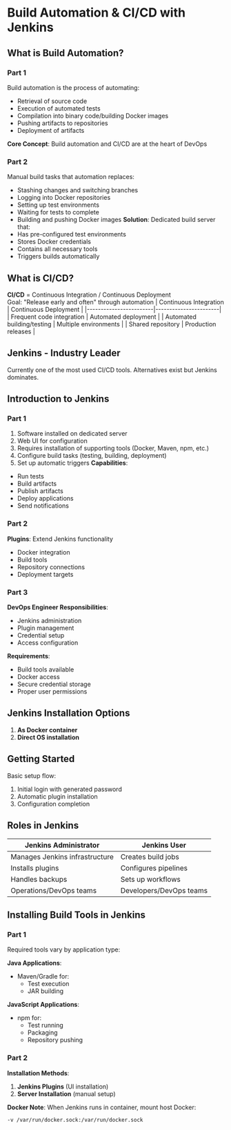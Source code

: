 # Build Automation & CI/CD with Jenkins

## What is Build Automation?

### Part 1

Build automation is the process of automating:

-   Retrieval of source code
-   Execution of automated tests
-   Compilation into binary code/building Docker images
-   Pushing artifacts to repositories
-   Deployment of artifacts

**Core Concept**: Build automation and CI/CD are at the heart of DevOps

### Part 2

Manual build tasks that automation replaces:

-   Stashing changes and switching branches
-   Logging into Docker repositories
-   Setting up test environments
-   Waiting for tests to complete
-   Building and pushing Docker images
    **Solution**: Dedicated build server that:
-   Has pre-configured test environments
-   Stores Docker credentials
-   Contains all necessary tools
-   Triggers builds automatically

## What is CI/CD?

**CI/CD** = Continuous Integration / Continuous Deployment  
Goal: "Release early and often" through automation
| Continuous Integration | Continuous Deployment |
|------------------------|-----------------------|
| Frequent code integration | Automated deployment |
| Automated building/testing | Multiple environments |
| Shared repository | Production releases |

## Jenkins - Industry Leader

Currently one of the most used CI/CD tools. Alternatives exist but Jenkins dominates.

## Introduction to Jenkins

### Part 1

1. Software installed on dedicated server
2. Web UI for configuration
3. Requires installation of supporting tools (Docker, Maven, npm, etc.)
4. Configure build tasks (testing, building, deployment)
5. Set up automatic triggers
   **Capabilities**:

-   Run tests
-   Build artifacts
-   Publish artifacts
-   Deploy applications
-   Send notifications

### Part 2

**Plugins**: Extend Jenkins functionality

-   Docker integration
-   Build tools
-   Repository connections
-   Deployment targets

### Part 3

**DevOps Engineer Responsibilities**:

-   Jenkins administration
-   Plugin management
-   Credential setup
-   Access configuration

**Requirements**:

-   Build tools available
-   Docker access
-   Secure credential storage
-   Proper user permissions

## Jenkins Installation Options

1. **As Docker container**
2. **Direct OS installation**

## Getting Started

Basic setup flow:

1. Initial login with generated password
2. Automatic plugin installation
3. Configuration completion

## Roles in Jenkins

| Jenkins Administrator          | Jenkins User            |
| ------------------------------ | ----------------------- |
| Manages Jenkins infrastructure | Creates build jobs      |
| Installs plugins               | Configures pipelines    |
| Handles backups                | Sets up workflows       |
| Operations/DevOps teams        | Developers/DevOps teams |

## Installing Build Tools in Jenkins

### Part 1

Required tools vary by application type:

**Java Applications**:

-   Maven/Gradle for:
    -   Test execution
    -   JAR building

**JavaScript Applications**:

-   npm for:
    -   Test running
    -   Packaging
    -   Repository pushing

### Part 2

**Installation Methods**:

1. **Jenkins Plugins** (UI installation)
2. **Server Installation** (manual setup)

**Docker Note**: When Jenkins runs in container, mount host Docker:

```bash
-v /var/run/docker.sock:/var/run/docker.sock
```
